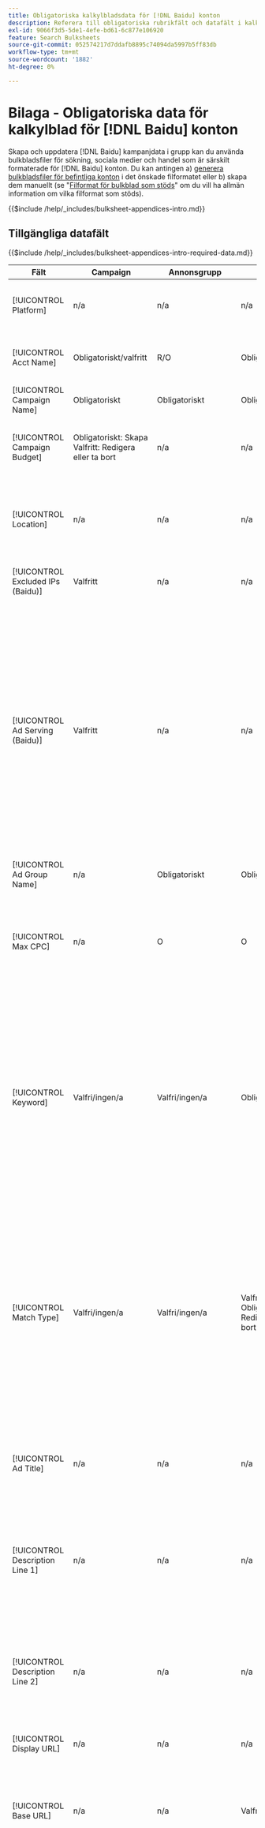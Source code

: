 ```yaml
---
title: Obligatoriska kalkylbladsdata för [!DNL Baidu] konton
description: Referera till obligatoriska rubrikfält och datafält i kalkylblad för [!DNL Baidu] konton.
exl-id: 9066f3d5-5de1-4efe-bd61-6c877e106920
feature: Search Bulksheets
source-git-commit: 052574217d7ddafb8895c74094da5997b5ff83db
workflow-type: tm+mt
source-wordcount: '1882'
ht-degree: 0%

---
```


# Bilaga - Obligatoriska data för kalkylblad för [!DNL Baidu] konton

Skapa och uppdatera [!DNL Baidu] kampanjdata i grupp kan du använda bulkbladsfiler för sökning, sociala medier och handel som är särskilt formaterade för [!DNL Baidu] konton. Du kan antingen a) [generera bulkbladsfiler för befintliga konton](../bulksheet-download.md) i det önskade filformatet eller b) skapa dem manuellt (se &quot;[Filformat för bulkblad som stöds](bulksheet-file-formats.md)&quot; om du vill ha allmän information om vilka filformat som stöds).

{{$include /help/_includes/bulksheet-appendices-intro.md}}

<!-- Hiding because this is probably too long a list to be useful.

## Available header fields

Platform,Acct Name,Campaign Name,Campaign Budget,Location,Excluded IPs (Baidu), Ad Serving (Baidu),Ad Group Name,Max CPC,Keyword,Match Type,Ad Title,Description Line 1,Description Line 2,Display URL,Base URL,Destination URL,Custom URL Param,Campaign Status,Ad Group Status,Keyword Status,Ad Status,Location Status,[Advertiser-specific Label Classification],Campaign ID,Ad Group ID,Keyword ID,Ad ID,AMO ID,Error Message

{{$include /help/_includes/bulksheet-headers-note.md}}

-->

## Tillgängliga datafält

{{$include /help/_includes/bulksheet-appendices-intro-required-data.md}}

| Fält | Campaign | Annonsgrupp | Nyckelord | Text Ad | Platsmål | Beskrivning |
|----|----|----|----|----|----|----|
| [!UICONTROL Platform] | n/a | n/a | n/a | n/a | n/a | (Ingår i genererade kalkylblad i informationssyfte) Annonsplattformen. Obligatoriskt såvida inte varje rad innehåller ett AMO-ID för entiteten. |
| [!UICONTROL Acct Name] | Obligatoriskt/valfritt | R/O | Obligatoriskt/valfritt | Obligatoriskt/valfritt | Obligatoriskt/valfritt | (Ingår i genererade kalkylblad i informationssyfte) Annonsplattformen. Obligatoriskt såvida inte varje rad innehåller ett AMO-ID för entiteten. |
| [!UICONTROL Campaign Name] | Obligatoriskt | Obligatoriskt | Obligatoriskt | Obligatoriskt | Obligatoriskt | Det unika namn som identifierar en kampanj för ett konto. |
| [!UICONTROL Campaign Budget] | Obligatoriskt: Skapa<br>Valfritt: Redigera eller ta bort | n/a | n/a | n/a | n/a | En daglig utgiftsgräns för kampanjen, med eller utan monetära symboler och interpunktion. Det här värdet åsidosätter men kan inte överskrida kontobudgeten. |
| [!UICONTROL Location] | n/a | n/a | n/a | n/a | Obligatoriskt | En geografisk plats där annonser för kampanjen ska placeras. Om du vill exkludera en plats ska du prefix platsen med ett minustecken (`-`). Om du inte anger specifika värden för kampanjen anges alla platser som mål. |
| [!UICONTROL Excluded IPs (Baidu)] | Valfritt | n/a | n/a | n/a | n/a | IP-adresser för webbplatser där annonserna inte ska visas. Avgränsa flera värden med kommatecken. |
| [!UICONTROL Ad Serving (Baidu)] | Valfritt | n/a | n/a | n/a | n/a | Hur ofta kan ni leverera era aktiva annonser i relation till varandra inom en annonsgrupp?<ul><li><i>Rotera</i> (standardinställningen för nya kampanjer): Var och en av era annonser kommer in på annonsauktionen ungefär lika många gånger, vilket gör att Search, Social och Commerce kan poängsätta annonserna inte bara med klickfrekvens utan även med konverteringar.</li><li><i>Optimera:</i> Annonsnätverket prioriterar annonser som har en kombination av en hög klickfrekvens och en hög kvalitet. Dessa annonser kommer in på annonsauktionen oftare, och med tiden prioriteras en enskild annons. Resultatet kan vara inkonsekvent med era affärs- och optimeringsmål.</li></ul> |
| [!UICONTROL Ad Group Name] | n/a | Obligatoriskt | Obligatoriskt | Obligatoriskt | n/a | Det unika namn som identifierar en annonsgrupp. |
| [!UICONTROL Max CPC] | n/a | O | O | n/a | n/a | Den maximala kostnaden per klick (CPC), som är det högsta belopp du betalar för en annonsklickning i söknätverket, med eller utan monetära symboler och interpunktion. Du kan ange värden för annonsgrupper och nyckelord. Standardvärdet för ett nytt nyckelord ärvs från annonsgruppsnivån. |
| [!UICONTROL Keyword] | Valfri/ingen/a | Valfri/ingen/a | Obligatoriskt | n/a | n/a | Nyckelordssträngen.<br><br>Om du vill exkludera ett nyckelord på annonsgruppen eller kampanjnivån anger du [!UICONTROL Match Type] till [!UICONTROL Negative]. Om raden innehåller annonsgruppens namn exkluderas nyckelordet för annonsgruppen. Om raden inte innehåller annonsgruppens namn exkluderas nyckelordet för hela kampanjen.<br><br><b>Obs!</b>Om du ändrar ett Baidu-nyckelord tas det befintliga nyckelordet bort och ett nytt skapas med ett nytt nyckelords-ID. Du kan dock ändra matchningstypen utan att ta bort det befintliga nyckelordet. |
| [!UICONTROL Match Type] | Valfri/ingen/a | Valfri/ingen/a | Valfritt: Skapa<br>Obligatoriskt/valfritt: Redigera eller ta bort | n/a | n/a | Nyckelordsmatchningsalternativet för nyckelordet: <i>[!UICONTROL Broad]</i>, <i>[!UICONTROL Exact]</i>, <i>[!UICONTROL Phrase]</i>, <i>[!UICONTROL Negative Broad]</i>, eller <i>[!UICONTROL Negative Exact]</i>. Definiera negativa nyckelord på kampanjnivå eller annonsgruppnivå.<br><br>För nya nyckelord är standardvärdet <i>[!UICONTROL Broad]</i>. Ett värde för matchningstypen eller nyckelords-ID krävs bara för att redigera ett nyckelord med flera matchningstyper.<br><br><b>Obs!</b>Du kan ändra matchningstypen för en [!DNL Baidu] utan att ta bort det befintliga nyckelordet. |
| [!UICONTROL Ad Title] | n/a | n/a | n/a | Obligatoriskt | n/a | Annonsens rubrik. Maxlängden är 14 dubbelbyte- eller 28 enkelbyte-tecken.<br><br><b>Obs!</b> Om du ändrar annonskopian tas den befintliga annonsen bort och en ny annons med samma egenskaper skapas. |
| [!UICONTROL Description Line 1] | n/a | n/a | n/a | Obligatoriskt | n/a | Den första raden i en annons innehåll. Minsta längd är fyra dubbelbyte- eller åtta enkelbyte-tecken, och den maximala längden är 20 dubbelbyte- eller 40 enkelbyte-tecken.<br><br><b>Obs!</b> Om du ändrar annonskopian tas den befintliga annonsen bort och en ny annons med samma egenskaper skapas. |
| [!UICONTROL Description Line 2] | n/a | n/a | n/a | Obligatoriskt | n/a | Den andra raden i en annons innehåll. Minsta längd är fyra dubbelbyte- eller åtta enkelbyte-tecken, och den maximala längden är 20 dubbelbyte- eller 40 enkelbyte-tecken.<br><br><b>Obs!</b> Om du ändrar annonskopian tas den befintliga annonsen bort och en ny annons med samma egenskaper skapas. |
| [!UICONTROL Display URL] | n/a | n/a | n/a | Obligatoriskt | n/a | Den URL som visas i en annons. Den maximala längden är 35 tecken med en byte. |
| [!UICONTROL Base URL] | n/a | n/a | Valfritt | Obligatoriskt | n/a | URL:en till landningssidan som slutanvändarna tas till när de klickar på annonsen, inklusive eventuella tilläggsparametrar som konfigurerats för kampanjen eller kontot.<br><br>Bas/slutliga URL:er på nyckelordsnivå åsidosätter URL:er på annonsnivå och högre. |
| [!UICONTROL Destination URL] | n/a | n/a | n/a | n/a | n/a | (Ingår i genererade kalkylblad i informationssyfte, inte i annonsnätverket) För konton med mål-URL:er är det här värdet den URL som länkar en annons till en bas-URL/landningssida på annonsörens webbplats (ibland via en annan webbplats som spårar klickningen och sedan dirigerar om användaren till landningssidan). Den innehåller eventuella tilläggsparametrar som har konfigurerats för kampanj eller konto för sökning, sociala medier och handel. Om du genererade spårnings-URL:er baseras det här värdet på spårningsparametrarna i dina kontoinställningar och kampanjinställningar. Om du har lagt till nätverksspecifika parametrar kan de ersättas med motsvarande parametrar för Sök, Socialt och Handel.<br><br>För konton med slutliga URL:er visar den här kolumnen samma värde som [!UICONTROL Base URL/Final URL column]. |
| [!UICONTROL Custom URL Param] | n/a | n/a | Valfritt | Valfritt | n/a | Data som ska ersätta `{custom_code}` dynamisk variabel när variabeln inkluderas i spårningsparametrarna för sökkontot eller kampanjinställningarna. Om du vill infoga det anpassade värdet i spårnings-URL överför du kalkylbladsfilen med [!UICONTROL Generate Tracking URLs] alternativ. |
| [!UICONTROL Campaign Status] | Valfritt: Skapa eller redigera<br>Obligatoriskt: Ta bort | n/a | n/a | n/a | n/a | Visningsstatus för kampanjen: <i>[!UICONTROL Active]</i>, <i>[!UICONTROL Paused]</i>, eller <i>[!UICONTROL Deleted]</i> (endast befintliga kampanjer). Standardinställningen för nya kampanjer är <i>[!UICONTROL Active]</i>. Om du vill ta bort en aktiv eller pausad kampanj anger du värdet[!UICONTROL Deleted]&quot;. |
| [!UICONTROL Ad Group Status] | n/a | Valfritt: Skapa eller redigera<br>Obligatoriskt: Ta bort | n/a | n/a | n/a | Annonsgruppens visningsstatus: <i>[!UICONTROL Active]</i>, <i>[!UICONTROL Paused]</i>, eller <i>[!UICONTROL Deleted]</i> (endast befintliga annonsgrupper). Standardinställningen för nya annonsgrupper är <i>[!UICONTROL Active]</i>. Om du vill ta bort en aktiv eller pausad annonsgrupp anger du värdet[!UICONTROL Deleted]&quot;. |
| [!UICONTROL Keyword Status] | n/a | n/a | Valfritt: Skapa eller redigera<br>Obligatoriskt: Ta bort | n/a | n/a | Visningsstatus för nyckelordet: <i>[!UICONTROL Active]</i>, <i>[!UICONTROL Deleted]</i> (endast befintliga nyckelord), <i>[!UICONTROL Inactive]</i> (ej redigerbart), <i>[!UICONTROL Paused]</i> (endast befintliga nyckelord), eller <i>[!UICONTROL Pending]</i>(går inte att redigera). Standardvärdet för nya nyckelord är <i>[!UICONTROL Active]</i>.<br><br>Om du vill ta bort ett nyckelord anger du värdet <i>[!UICONTROL Deleted]</i>. |
| [!UICONTROL Ad Status] | n/a | n/a | n/a | Valfritt: Skapa eller redigera<br>Obligatoriskt: Ta bort | n/a | Annonsens visningsstatus: <i>[!UICONTROL Active]</i>(standard för nya annonser), <i>[!UICONTROL Deleted]</i> (endast befintliga annonser), <i>[!UICONTROL Disapproved]</i> (ej redigerbart), <i>[!UICONTROL Inactive]</i> (ej redigerbart), <i>[!UICONTROL Paused]</i>, eller <i>[!UICONTROL Pending (not editable)]</i>.<br><br>Om du vill ta bort en annons anger du värdet <i>[!UICONTROL Deleted]</i>. |
| [!UICONTROL Location Status] | n/a | n/a | n/a | n/a | Valfritt: Skapa eller redigera<br>Obligatoriskt: Ta bort | Status för platsmålet: <i>[!UICONTROL Active]</i> eller <i>[!UICONTROL Deleted] (endast befintliga platser). Standardinställningen för nya platser är <i>[!UICONTROL Active]. Om du vill ta bort en aktiv plats anger du värdet <i>[!UICONTROL Deleted]. |
| \[Advertiser-specific Label Classification\] | Valfritt | Valfritt | Valfritt | Valfritt | n/a | (Namngiven för en annonsörspecifik etikettklassificering, t.ex. &quot;Färg&quot; för en etikettklassificering som kallas Färg) Ett värde för den angivna klassificeringen som är associerad med entiteten. Du kan bara inkludera ett värde per klassificering per enhet (till exempel&quot;red&quot; för etikettklassificeringen&quot;Color&quot; för kampanj A). Maxlängden är 100 tecken och värdet kan innehålla ASCII-tecken och tecken som inte är ASCII-tecken.<br><br>Etikettklassificeringar och deras etikettvärden används för alla underordnade komponenter. Nya komponenter som läggs till senare kopplas automatiskt till etiketten. <br><br>Klassificeringsnamnet och klassificeringsvärdet är inte skiftlägeskänsliga. |
| [!UICONTROL Constraints] | Valfritt | Valfritt | Valfritt | n/a | n/a | En begränsning som är tilldelad entiteten. Du kan bara tilldela en begränsning per enhet.<br><br>Begränsningar ärvs av underordnade entiteter, så du behöver inte ange värden för underordnade entiteter om du inte vill åsidosätta de ärvda värdena. |
| [!UICONTROL Campaign ID] | Ej tillämpligt: Skapa<br>Obligatoriskt/valfritt: Redigera och ta bort | Valfritt | Valfritt | Valfritt | n/a | Det unika ID som identifierar en befintlig kampanj. I CSV- och TSV-filer måste det föregås av ett enkelt citattecken (&#39;).[^1] Krävs endast när du ändrar kampanjnamnet, såvida inte raden innehåller ett AMO-ID för kampanjen. |
| [!UICONTROL Ad Group ID] | n/a | Ej tillämpligt: Skapa<br>Obligatoriskt/valfritt: Redigera och ta bort | Valfritt | Valfritt | n/a | Det unika ID som identifierar en befintlig annonsgrupp. I CSV- och TSV-filer måste det föregås av ett enkelt citattecken (&#39;).[^1] Krävs endast när du ändrar annonsgruppens namn, såvida inte raden innehåller ett AMO-ID för annonsgruppen. |
| [!UICONTROL Keyword ID] | n/a | n/a | Ej tillämpligt: Skapa<br>Obligatoriskt/valfritt: Redigera och ta bort | n/a | n/a | Det unika ID som identifierar ett befintligt nyckelord. I CSV- och TSV-filer måste det föregås av ett enkelt citattecken (&#39;).[^1] Krävs endast när du ändrar nyckelordsnamnet, såvida inte raden innehåller a) tillräckliga egenskapskolumner för att identifiera nyckelordet eller b) ett AMO-ID. |
| [!UICONTROL Ad ID] | n/a | n/a | n/a | Ej tillämpligt: Skapa<br>Obligatoriskt/valfritt: Redigera och ta bort | n/a | Det unika ID som identifierar ett befintligt nyckelord. I CSV- och TSV-filer måste det föregås av ett enkelt citattecken (&#39;).[^1] Krävs endast när du ändrar nyckelordsnamnet, såvida inte raden innehåller a) tillräckliga egenskapskolumner för att identifiera nyckelordet eller b) ett AMO-ID. |
| [!UICONTROL AMO ID] | Ej tillämpligt: Skapa<br>Valfritt: Redigera och ta bort | Ej tillämpligt: Skapa<br>Valfritt: Redigera och ta bort | Ej tillämpligt: Skapa<br>Valfritt: Redigera och ta bort | Ej tillämpligt: Skapa<br>Valfritt: Redigera och ta bort | Ej tillämpligt: Skapa<br>Valfritt: Redigera och ta bort | (I genererade kalkylblad) [!DNL Adobe]-genererad unik identifierare för en synkroniserad entitet. För responsiva sökannonser krävs AMO-ID:t för att redigera eller ta bort annonser, såvida du inte inkluderar [!UICONTROL Ad ID]. Om du vill redigera data för alla andra entitetstyper med ett AMO-ID måste AMO-ID:t redigera eller ta bort data, såvida du inte inkluderar enhets-ID och överordnat enhets-ID.<br><br>Sökning, sociala medier och handel använder värdet för att fastställa rätt identitet för redigering, men skickar inte ID:t till annonsnätverket. |
| [!UICONTROL EF Error Message] | n/a | n/a | n/a | n/a | n/a | (Ingår i genererade kalkylblad i informationssyfte) Platshållare för att visa felmeddelanden från Sök, Social och Commerce gällande data på raden. Felmeddelanden ingår i [!UICONTROL EF Errors] filer. Det här värdet är inte registrerat i annonsnätverket. |
| [!UICONTROL SE Error Message] | n/a | n/a | n/a | n/a | n/a | (Ingår i genererade kalkylblad i informationssyfte) Platshållare för att visa felmeddelanden från annonsnätverket med avseende på data i raden. Felmeddelanden ingår i [!UICONTROL SE Errors] filer. Det här värdet är inte registrerat i annonsnätverket. |

<table style="table-layout:auto">

[^1]: Excel konverterar stora tal till vetenskaplig notation (till exempel 2.12E+09 för 2115585666) när filen öppnas. Om du vill visa siffror i standardnotationen markerar du en cell i kolumnen och klickar inuti formelfältet.

>[!MORELIKETHIS]
>
>* [Bilaga - Fel i bulkark](../bulksheet-errors.md)
>* [Åtgärder som du kan utföra i kalkylblad](bulksheet-operations.md)
>* [Filformat för kalkylblad som stöds](bulksheet-file-formats.md)
>* [Hämta/skapa en kalkylbladsfil](../bulksheet-download.md)
>* [Klickningsspårningsformat för [!DNL Naver]](/help/search-social-commerce/tracking/formats-click-tracking-naver.md)
>* [Överföra en kalkylbladsfil eller korrigerad felfil](../bulksheet-upload.md)
